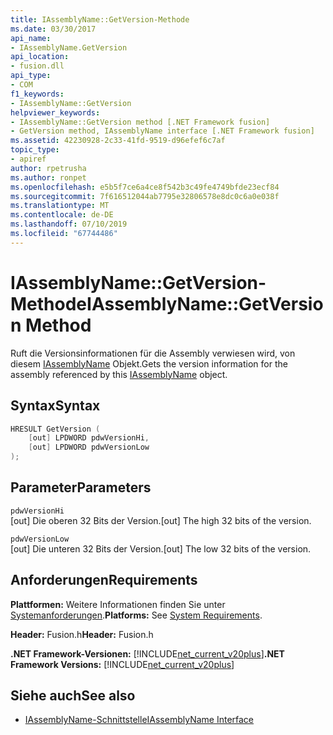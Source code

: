 ```yaml
---
title: IAssemblyName::GetVersion-Methode
ms.date: 03/30/2017
api_name:
- IAssemblyName.GetVersion
api_location:
- fusion.dll
api_type:
- COM
f1_keywords:
- IAssemblyName::GetVersion
helpviewer_keywords:
- IAssemblyName::GetVersion method [.NET Framework fusion]
- GetVersion method, IAssemblyName interface [.NET Framework fusion]
ms.assetid: 42230928-2c33-41fd-9519-d96efef6c7af
topic_type:
- apiref
author: rpetrusha
ms.author: ronpet
ms.openlocfilehash: e5b5f7ce6a4ce8f542b3c49fe4749bfde23ecf84
ms.sourcegitcommit: 7f616512044ab7795e32806578e8dc0c6a0e038f
ms.translationtype: MT
ms.contentlocale: de-DE
ms.lasthandoff: 07/10/2019
ms.locfileid: "67744486"
---
```

# <a name="iassemblynamegetversion-method"></a><span data-ttu-id="d1484-102">IAssemblyName::GetVersion-Methode</span><span class="sxs-lookup"><span data-stu-id="d1484-102">IAssemblyName::GetVersion Method</span></span>
<span data-ttu-id="d1484-103">Ruft die Versionsinformationen für die Assembly verwiesen wird, von diesem [IAssemblyName](../../../../docs/framework/unmanaged-api/fusion/iassemblyname-interface.md) Objekt.</span><span class="sxs-lookup"><span data-stu-id="d1484-103">Gets the version information for the assembly referenced by this [IAssemblyName](../../../../docs/framework/unmanaged-api/fusion/iassemblyname-interface.md) object.</span></span>  
  
## <a name="syntax"></a><span data-ttu-id="d1484-104">Syntax</span><span class="sxs-lookup"><span data-stu-id="d1484-104">Syntax</span></span>  
  
```cpp  
HRESULT GetVersion (  
    [out] LPDWORD pdwVersionHi,  
    [out] LPDWORD pdwVersionLow  
);  
```  
  
## <a name="parameters"></a><span data-ttu-id="d1484-105">Parameter</span><span class="sxs-lookup"><span data-stu-id="d1484-105">Parameters</span></span>  
 `pdwVersionHi`  
 <span data-ttu-id="d1484-106">[out] Die oberen 32 Bits der Version.</span><span class="sxs-lookup"><span data-stu-id="d1484-106">[out] The high 32 bits of the version.</span></span>  
  
 `pdwVersionLow`  
 <span data-ttu-id="d1484-107">[out] Die unteren 32 Bits der Version.</span><span class="sxs-lookup"><span data-stu-id="d1484-107">[out] The low 32 bits of the version.</span></span>  
  
## <a name="requirements"></a><span data-ttu-id="d1484-108">Anforderungen</span><span class="sxs-lookup"><span data-stu-id="d1484-108">Requirements</span></span>  
 <span data-ttu-id="d1484-109">**Plattformen:** Weitere Informationen finden Sie unter [Systemanforderungen](../../../../docs/framework/get-started/system-requirements.md).</span><span class="sxs-lookup"><span data-stu-id="d1484-109">**Platforms:** See [System Requirements](../../../../docs/framework/get-started/system-requirements.md).</span></span>  
  
 <span data-ttu-id="d1484-110">**Header:** Fusion.h</span><span class="sxs-lookup"><span data-stu-id="d1484-110">**Header:** Fusion.h</span></span>  
  
 <span data-ttu-id="d1484-111">**.NET Framework-Versionen:** [!INCLUDE[net_current_v20plus](../../../../includes/net-current-v20plus-md.md)]</span><span class="sxs-lookup"><span data-stu-id="d1484-111">**.NET Framework Versions:** [!INCLUDE[net_current_v20plus](../../../../includes/net-current-v20plus-md.md)]</span></span>  
  
## <a name="see-also"></a><span data-ttu-id="d1484-112">Siehe auch</span><span class="sxs-lookup"><span data-stu-id="d1484-112">See also</span></span>

- [<span data-ttu-id="d1484-113">IAssemblyName-Schnittstelle</span><span class="sxs-lookup"><span data-stu-id="d1484-113">IAssemblyName Interface</span></span>](../../../../docs/framework/unmanaged-api/fusion/iassemblyname-interface.md)
